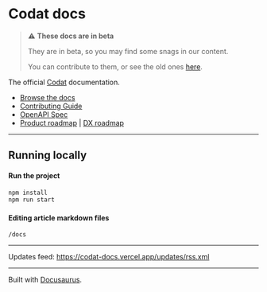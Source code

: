 # Codat docs

> :warning: **These docs are in beta** 
>
> They are in beta, so you may find some snags in our content.
> 
> You can contribute to them, or see the old ones <a href="https://codat.readme.io/docs">here</a>.

The official [Codat](https://codat.io) documentation.

- [Browse the docs](https://codat-docs.vercel.app/)
- [Contributing Guide](./CONTRIBUTING.md)
- [OpenAPI Spec](https://github.com/codatio/oas)
- [Product roadmap](https://bit.ly/codatpbroadmap1) | [DX roadmap](https://bit.ly/devexroadmap)

---

## Running locally

#### Run the project

```sh
npm install
npm run start
```

#### Editing article markdown files

`/docs`

---

Updates feed: <https://codat-docs.vercel.app/updates/rss.xml>

---

Built with [Docusaurus](https://docusaurus.io/).
